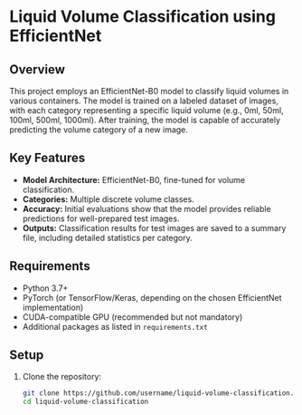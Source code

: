# Liquid Volume Classification using EfficientNet

## Overview
This project employs an EfficientNet-B0 model to classify liquid volumes in various containers. The model is trained on a labeled dataset of images, with each category representing a specific liquid volume (e.g., 0ml, 50ml, 100ml, 500ml, 1000ml). After training, the model is capable of accurately predicting the volume category of a new image.

## Key Features
- **Model Architecture:** EfficientNet-B0, fine-tuned for volume classification.
- **Categories:** Multiple discrete volume classes.
- **Accuracy:** Initial evaluations show that the model provides reliable predictions for well-prepared test images.
- **Outputs:** Classification results for test images are saved to a summary file, including detailed statistics per category.

## Requirements
- Python 3.7+
- PyTorch (or TensorFlow/Keras, depending on the chosen EfficientNet implementation)
- CUDA-compatible GPU (recommended but not mandatory)
- Additional packages as listed in `requirements.txt`

## Setup
1. Clone the repository:
   ```bash
   git clone https://github.com/username/liquid-volume-classification.git
   cd liquid-volume-classification
